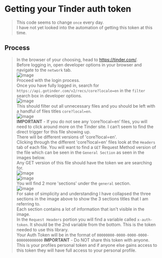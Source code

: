# Getting your Tinder auth token
> This code seems to change `once` every day.\
> I have not yet looked into the automation of getting this token at this time.

## Process
> In the browser of your choosing, head to https://tinder.com/. \
> Before logging in, open developer options in your browser and navigate to the `network` tab. \
> ![image](https://user-images.githubusercontent.com/76274780/190454755-23cdd2e7-0137-47dd-99ea-254e69917693.png) \
> Proceed with the login process. \
> Once you have fully logged in, search for `https://api.gotinder.com/v2/recs/core?locale=en` in the `filter` search box in developer options. \
> ![image](https://user-images.githubusercontent.com/76274780/190454884-c7828fa5-f632-4016-9879-8c3296879d35.png)  \
> This should filter out all unnecessary files and you should be left with a handful of files titles `core?local=en`. \
> ![image](https://user-images.githubusercontent.com/76274780/190454997-fef35890-4b57-487c-b129-082916c96198.png) \
> **IMPORTANT** - If you do not see any ‘core?local=en’ files, you will need to click around more on the Tinder site. I can’t seem to find the direct trigger for this file showing up. \
> There will be different versions of 'core?local=en'. \
> Clicking through the different 'core?local=en' files look at the `Headers` tab of each file. You will want to find a `GET` Request Method version of the file which can be seen in the `General Section` as seen in the images below. \
> Any GET version of this file should have the token we are searching for. \
> ![image](https://user-images.githubusercontent.com/76274780/190456960-0d19b752-5a08-4bc1-a6cf-33ddc080118e.png) \
> ![image](https://user-images.githubusercontent.com/76274780/190456984-f074f9f4-3669-4e6b-8938-4506ed72698d.png) \
> You will find 2 more 'sections' under the `general` section.  \
> ![image](https://user-images.githubusercontent.com/76274780/190455807-66762e33-e15f-434e-b459-bbf936757aaa.png) \
> For sake of simplicity and understanding I have collapsed the three sections in the image above to show the 3 sections titles that I am referring to. \
> Each section contains a lot of information that isn't visible in the image. \
> In the `Request Headers` portion you will find a variable called `x-auth-token`. It should be the 2nd variable from the bottom. This is the token needed to use this library. \
> Your Auth Token will be in the format of `00000000-0000-0000-0000-000000000000`
> **IMPORTANT** - Do NOT share this token with anyone. This is your profiles personal token and if anyone else gains access to this token they will have full access to your personal profile.